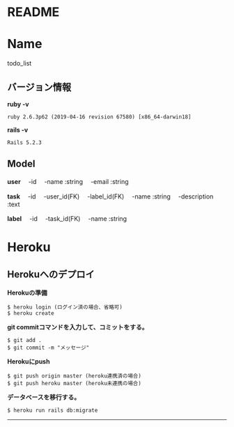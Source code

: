 # README

Name
====
todo_list

## バージョン情報
**ruby -v**
```
ruby 2.6.3p62 (2019-04-16 revision 67580) [x86_64-darwin18]
```
**rails -v**
```
Rails 5.2.3
```

## Model
**user**
　-id
　-name :string
　-email :string

**task**
　-id
　-user_id(FK)
　-label_id(FK)
　-name :string
　-description :text

**label**
　-id
　-task_id(FK)
　-name :string

Heroku
===
## Herokuへのデプロイ

**Herokuの準備**
```
$ heroku login (ログイン済の場合、省略可)
$ heroku create
```

**git commitコマンドを入力して、コミットをする。**
```
$ git add .
$ git commit -m "メッセージ"
```

**Herokuにpush**
```
$ git push origin master (heroku連携済の場合)
$ git push heroku master (heroku未連携の場合)
```

**データベースを移行する。**
```
$ heroku run rails db:migrate
```

---